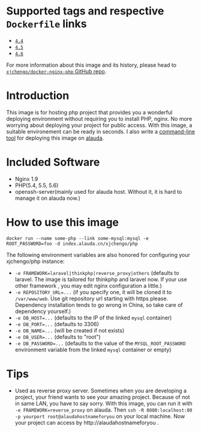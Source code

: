 # Supported tags and respective `Dockerfile` links

-	[`4.4`](https://github.com/xjchengo/docker-nginx-php/blob/master/5.4/Dockerfile)
-	[`4.5`](https://github.com/xjchengo/docker-nginx-php/blob/master/5.5/Dockerfile)
-	[`4.6`](https://github.com/xjchengo/docker-nginx-php/blob/master/5.6/Dockerfile)

For more information about this image and its history, please head to [`xjchengo/docker-nginx-php` GitHub repo](https://github.com/xjchengo/docker-nginx-php).

# Introduction

This image is for hosting php project that provides you a wonderful deploying environment without requiring you to install PHP,  nginx. No more worrying about deploying your project for public access. With this image, a suitable environement can be ready in seconds. I also write a [command-line tool](https://packagist.org/packages/xjchen/alauda) for deploying this image on [alauda](https://www.alauda.cn).

# Included Software

-	Nginx 1.9
-	PHP(5.4, 5.5, 5.6)
-	openssh-server(mainly used for alauda host. Without it, it is hard to manage it on alauda now.)

# How to use this image

	docker run --name some-php --link some-mysql:mysql -e ROOT_PASSWORD=foo -d index.alauda.cn/xjchengo/php
	
The following environment variables are also honored for configuring your xjchengo/php instance:

-	`-e FRAMEWORK=laravel|thinkphp|reverse_proxy|others` (defaults to laravel. The image is tailored for thinkphp and laravel now. If your use other framework , you may edit nginx configuration a little.) 
-	`-e REPOSITORY_URL=...` (if you specify one, it will be cloned it to `/var/www/web`. Use git repository url starting with https please. Dependency installation tends to go wrong in China, so take care of dependency yourself.)
-	`-e DB_HOST=...` (defaults to the IP of the linked `mysql` container)
-	`-e DB_PORT=...` (defaults to 3306)
-	`-e DB_NAME=...` (will be created if not exists)
-	`-e DB_USER=...` (defaults to "root")
-	`-e DB_PASSWORD=...` (defaults to the value of the `MYSQL_ROOT_PASSWORD` environment variable from the linked `mysql` container or empty)

# Tips

-	Used as reverse proxy server. Sometimes when you are developing a project, your friend wants to see your amazing project. Because of not in same LAN, you have to say sorry. With this image, you can run it with `-e FRAMEWORK=reverse_proxy` on alauda. Then `ssh -R 8080:localhost:80 -p yourport root@alaudahostnameforyou` on your local machine. Now your project can access by http://alaudahostnameforyou .

